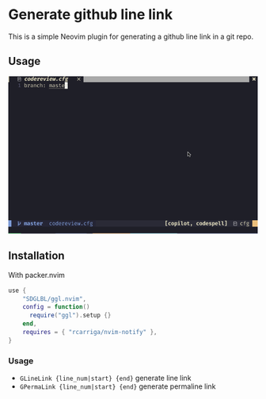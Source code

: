 # Generate github line link

This is a simple Neovim plugin for generating a github line link in a git repo.


## Usage

![Usage](/gifs/use.gif)


## Installation
With packer.nvim
``` lua
use {
    "SDGLBL/ggl.nvim",
    config = function()
      require("ggl").setup {}
    end,
    requires = { "rcarriga/nvim-notify" },
}
```

### Usage
- `GLineLink {line_num|start} {end}` generate line link 
- `GPermaLink {line_num|start} {end}` generate permaline link
